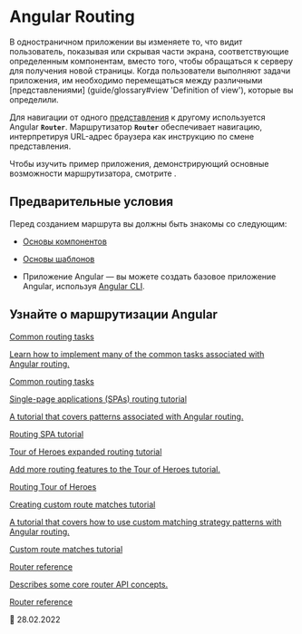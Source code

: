 # Angular Routing

В одностраничном приложении вы изменяете то, что видит пользователь, показывая или скрывая части экрана, соответствующие определенным компонентам, вместо того, чтобы обращаться к серверу для получения новой страницы. Когда пользователи выполняют задачи приложения, им необходимо перемещаться между различными [представлениями] (guide/glossary#view 'Definition of view'), которые вы определили.

Для навигации от одного [представления](guide/glossary#view) к другому используется Angular **`Router`**. Маршрутизатор **`Router`** обеспечивает навигацию, интерпретируя URL-адрес браузера как инструкцию по смене представления.

Чтобы изучить пример приложения, демонстрирующий основные возможности маршрутизатора, смотрите <live-example name="router"></live-example>.

## Предварительные условия

Перед созданием маршрута вы должны быть знакомы со следующим:

-   [Основы компонентов](guide/architecture-components)

-   [Основы шаблонов](guide/glossary#template)

-   Приложение Angular &mdash; вы можете создать базовое приложение Angular, используя [Angular CLI](cli).

## Узнайте о маршрутизации Angular

<div class="card-container">   <a href="guide/router" class="docs-card" title="Common routing tasks">
    <section>Common routing tasks</section>
    <p>Learn how to implement many of the common tasks associated with Angular routing.</p>
    <p class="card-footer">Common routing tasks</p>
  </a>
  <a href="guide/router-tutorial" class="docs-card" title="Routing SPA tutorial">
    <section>Single-page applications (SPAs) routing tutorial</section>
    <p>A tutorial that covers patterns associated with Angular routing.</p>
    <p class="card-footer">Routing SPA tutorial</p>
  </a>
  <a href="guide/router-tutorial-toh" class="docs-card" title="Routing Tour of Heroes">
    <section>Tour of Heroes expanded routing tutorial</section>
    <p>Add more routing features to the Tour of Heroes tutorial.</p>
    <p class="card-footer">Routing Tour of Heroes</p>
  </a>
  <a href="guide/routing-with-urlmatcher" class="docs-card" title="Creating custom route matches tutorial">
    <section>Creating custom route matches tutorial</section>
    <p>A tutorial that covers how to use custom matching strategy patterns with Angular routing.</p>
    <p class="card-footer">Custom route matches tutorial</p>
  </a>
  <a href="guide/router-reference" class="docs-card" title="Router reference">
    <section>Router reference</section>
    <p>Describes some core router API concepts.</p>
    <p class="card-footer">Router reference</p>
  </a>
</div>

<!-- links -->

<!-- external links -->

<!-- end links -->

:date: 28.02.2022
